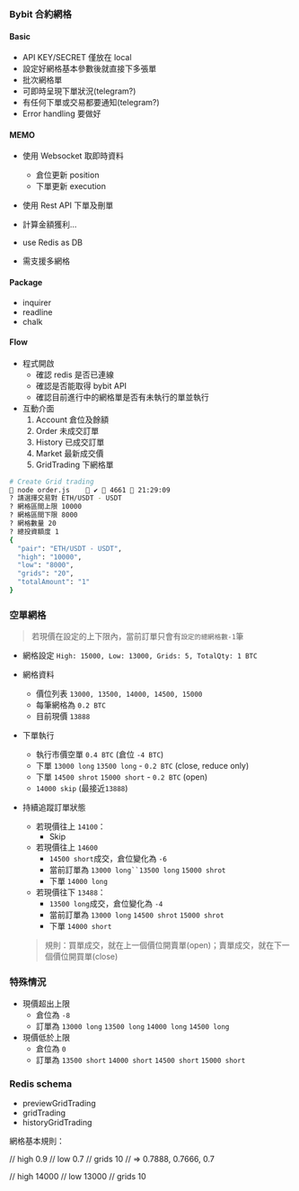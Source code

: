 ### Bybit 合約網格

#### Basic

- API KEY/SECRET 僅放在 local
- 設定好網格基本參數後就直接下多張單
- 批次網格單
- 可即時呈現下單狀況(telegram?)
- 有任何下單或交易都要通知(telegram?)
- Error handling 要做好

#### MEMO

- 使用 Websocket 取即時資料

  - 倉位更新 position
  - 下單更新 execution

- 使用 Rest API 下單及刪單

- 計算金額獲利…

- use Redis as DB

- 需支援多網格

#### Package

- inquirer
- readline
- chalk

#### Flow

- 程式開啟
  - 確認 redis 是否已連線
  - 確認是否能取得 bybit API
  - 確認目前進行中的網格單是否有未執行的單並執行
- 互動介面
  1. Account 倉位及餘額
  2. Order 未成交訂單
  3. History 已成交訂單
  4. Market 最新成交價
  5. GridTrading 下網格單

```zsh
# Create Grid trading
 node order.js     ✔  4661  21:29:09
? 請選擇交易對 ETH/USDT - USDT
? 網格區間上限 10000
? 網格區間下限 8000
? 網格數量 20
? 總投資額度 1
{
  "pair": "ETH/USDT - USDT",
  "high": "10000",
  "low": "8000",
  "grids": "20",
  "totalAmount": "1"
}
```

### 空單網格

> 若現價在設定的上下限內，當前訂單只會有`設定的總網格數-1`筆

- 網格設定 `High: 15000, Low: 13000, Grids: 5, TotalQty: 1 BTC`

- 網格資料
  - 價位列表 `13000, 13500, 14000, 14500, 15000`
  - 每筆網格為 `0.2 BTC`
  - 目前現價 `13888`
- 下單執行

  - 執行市價空單 `0.4 BTC` (倉位 `-4 BTC`)
  - 下單 `13000 long` `13500 long` - `0.2 BTC` (close, reduce only)
  - 下單 `14500 shrot` `15000 short` - `0.2 BTC` (open)
  - `14000 skip` (最接近`13888`)

- 持續追蹤訂單狀態

  - 若現價往上 `14100`：
    - Skip
  - 若現價往上 `14600`
    - `14500 short`成交，倉位變化為 `-6`
    - 當前訂單為 ` 13000 long``13500 long ` `15000 shrot`
    - 下單 `14000 long`
  - 若現價往下 `13488`：
    - `13500 long`成交，倉位變化為 `-4`
    - 當前訂單為 `13000 long` `14500 shrot` `15000 shrot`
    - 下單 `14000 short`

  > 規則：買單成交，就在上一個價位開賣單(open)；賣單成交，就在下一個價位開買單(close)

### 特殊情況

- 現價超出上限
  - 倉位為 `-8`
  - 訂單為 `13000 long` `13500 long` `14000 long` `14500 long`
- 現價低於上限
  - 倉位為 `0`
  - 訂單為 `13500 short` `14000 short` `14500 short` `15000 short`

### Redis schema

- previewGridTrading
- gridTrading
- historyGridTrading

<!--
active_gridTrading -> UUID(123456789) -> {
 startAt = Time.now,
 count = 1,
 side = "Buy",
 symbol = "BTCUSD",
 high = 14000,
 low = 13000,
 grids = 10,
 totalQty = 3000,
 baseOrderPrices = [13000, 13100, 13200, ...],
 currentOrderID: ["123", "456", "789"],
 filledOrderID: ["321", "654"]

} -->

<!--
// 設定網格進redis
{
  "settings": {
    "priceList": [
      20000,
      19600,
      19200,
      18800,
      18400,
      18000
    ],
    "side": "Sell",
    "symbol": "BTCUSD",
    "high": 20000,
    "low": 18000,
    "grids": 6,
    "totalQty": 300,
    "qty": 50,
    "startAt": 1606034107
  },
  "currentPosition": {},
  "currentOrders": {
    "a5009d6c-7b03-44ad-8417-19f4dd60f470": {
      ...
      order_status: 'New',
      symbol: 'BTCUSD',
      side: 'Sell',
      order_type: 'Limit',
      price: '20000',
      qty: '50',
      ...
    },
    "c62dc19c-7689-430f-9a41-8494c4d8c2e9": {
      ...
    }
  },
  "filledOrders": [],
  "orderCount": 0,
  "allOrderResults": [
    {}
  ]
}-->

<!--
> gridTradingExecute('yu0f9', 1604930338)
gridTradingSettings {
  settings: {
    priceList: [
      16000, 15800, 15600,
      15400, 15200, 15000,
      14800, 14600, 14400,
      14200, 14000
    ],
    step: 200,
    side: 'Sell',
    symbol: 'BTCUSD',
    high: 16000,
    low: 14000,
    grids: 11,
    totalQty: 1000,
    qty: 90.9090909090909,
    startAt: 1604930338
  }
} -->

網格基本規則：

// high 0.9
// low 0.7
// grids 10
// => 0.7888, 0.7666, 0.7

// high 14000
// low 13000
// grids 10
